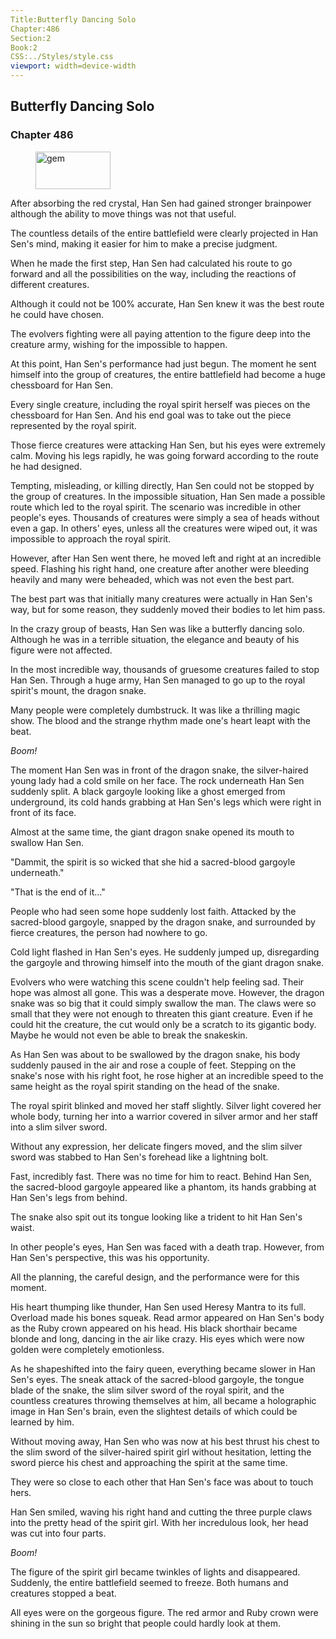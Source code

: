 ```yaml
---
Title:Butterfly Dancing Solo 
Chapter:486 
Section:2 
Book:2 
CSS:../Styles/style.css 
viewport: width=device-width
---
```

  
## Butterfly Dancing Solo
### Chapter 486
  
<figure>
	<img src="../Images/gem.gif" alt="gem" id="gem" width="120" height="60" />
</figure>
  

  
After absorbing the red crystal, Han Sen had gained stronger brainpower although the ability to move things was not that useful.

The countless details of the entire battlefield were clearly projected in Han Sen's mind, making it easier for him to make a precise judgment.

When he made the first step, Han Sen had calculated his route to go forward and all the possibilities on the way, including the reactions of different creatures.

Although it could not be 100% accurate, Han Sen knew it was the best route he could have chosen.

The evolvers fighting were all paying attention to the figure deep into the creature army, wishing for the impossible to happen.

At this point, Han Sen's performance had just begun. The moment he sent himself into the group of creatures, the entire battlefield had become a huge chessboard for Han Sen.

Every single creature, including the royal spirit herself was pieces on the chessboard for Han Sen. And his end goal was to take out the piece represented by the royal spirit.

Those fierce creatures were attacking Han Sen, but his eyes were extremely calm. Moving his legs rapidly, he was going forward according to the route he had designed.

Tempting, misleading, or killing directly, Han Sen could not be stopped by the group of creatures. In the impossible situation, Han Sen made a possible route which led to the royal spirit. The scenario was incredible in other people's eyes. Thousands of creatures were simply a sea of heads without even a gap. In others' eyes, unless all the creatures were wiped out, it was impossible to approach the royal spirit.

However, after Han Sen went there, he moved left and right at an incredible speed. Flashing his right hand, one creature after another were bleeding heavily and many were beheaded, which was not even the best part.

The best part was that initially many creatures were actually in Han Sen's way, but for some reason, they suddenly moved their bodies to let him pass.

In the crazy group of beasts, Han Sen was like a butterfly dancing solo. Although he was in a terrible situation, the elegance and beauty of his figure were not affected.

In the most incredible way, thousands of gruesome creatures failed to stop Han Sen. Through a huge army, Han Sen managed to go up to the royal spirit's mount, the dragon snake.

Many people were completely dumbstruck. It was like a thrilling magic show. The blood and the strange rhythm made one's heart leapt with the beat.

*Boom!*

The moment Han Sen was in front of the dragon snake, the silver-haired young lady had a cold smile on her face. The rock underneath Han Sen suddenly split. A black gargoyle looking like a ghost emerged from underground, its cold hands grabbing at Han Sen's legs which were right in front of its face.

Almost at the same time, the giant dragon snake opened its mouth to swallow Han Sen.

"Dammit, the spirit is so wicked that she hid a sacred-blood gargoyle underneath."

"That is the end of it…"

People who had seen some hope suddenly lost faith. Attacked by the sacred-blood gargoyle, snapped by the dragon snake, and surrounded by fierce creatures, the person had nowhere to go.

Cold light flashed in Han Sen's eyes. He suddenly jumped up, disregarding the gargoyle and throwing himself into the mouth of the giant dragon snake.

Evolvers who were watching this scene couldn't help feeling sad. Their hope was almost all gone. This was a desperate move. However, the dragon snake was so big that it could simply swallow the man. The claws were so small that they were not enough to threaten this giant creature. Even if he could hit the creature, the cut would only be a scratch to its gigantic body. Maybe he would not even be able to break the snakeskin.

As Han Sen was about to be swallowed by the dragon snake, his body suddenly paused in the air and rose a couple of feet. Stepping on the snake's nose with his right foot, he rose higher at an incredible speed to the same height as the royal spirit standing on the head of the snake.

The royal spirit blinked and moved her staff slightly. Silver light covered her whole body, turning her into a warrior covered in silver armor and her staff into a slim silver sword.

Without any expression, her delicate fingers moved, and the slim silver sword was stabbed to Han Sen's forehead like a lightning bolt.

Fast, incredibly fast. There was no time for him to react. Behind Han Sen, the sacred-blood gargoyle appeared like a phantom, its hands grabbing at Han Sen's legs from behind.

The snake also spit out its tongue looking like a trident to hit Han Sen's waist.

In other people's eyes, Han Sen was faced with a death trap. However, from Han Sen's perspective, this was his opportunity.

All the planning, the careful design, and the performance were for this moment.

His heart thumping like thunder, Han Sen used Heresy Mantra to its full. Overload made his bones squeak. Read armor appeared on Han Sen's body as the Ruby crown appeared on his head. His black shorthair became blonde and long, dancing in the air like crazy. His eyes which were now golden were completely emotionless.

As he shapeshifted into the fairy queen, everything became slower in Han Sen's eyes. The sneak attack of the sacred-blood gargoyle, the tongue blade of the snake, the slim silver sword of the royal spirit, and the countless creatures throwing themselves at him, all became a holographic image in Han Sen's brain, even the slightest details of which could be learned by him.

Without moving away, Han Sen who was now at his best thrust his chest to the slim sword of the silver-haired spirit girl without hesitation, letting the sword pierce his chest and approaching the spirit at the same time.

They were so close to each other that Han Sen's face was about to touch hers.

Han Sen smiled, waving his right hand and cutting the three purple claws into the pretty head of the spirit girl. With her incredulous look, her head was cut into four parts.

*Boom!*

The figure of the spirit girl became twinkles of lights and disappeared. Suddenly, the entire battlefield seemed to freeze. Both humans and creatures stopped a beat.

All eyes were on the gorgeous figure. The red armor and Ruby crown were shining in the sun so bright that people could hardly look at them.